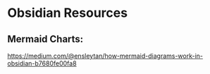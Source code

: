# Obsidian Resources
## Mermaid Charts:
https://medium.com/@ensleytan/how-mermaid-diagrams-work-in-obsidian-b7680fe00fa8